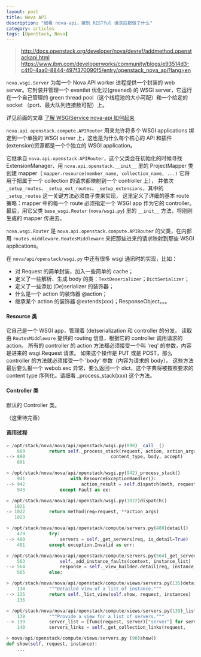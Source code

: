 ```yaml
---
layout: post
title: Nova API
description: "细看 nova-api，接到 RESTful 请求后都做了什么"
category: articles
tags: [OpenStack, Nova]
---
```


> http://docs.openstack.org/developer/nova/devref/addmethod.openstackapi.html  
> https://www.ibm.com/developerworks/community/blogs/e93514d3-c4f0-4aa0-8844-497f370090f5/entry/openstack_nova_api?lang=en

`nova.wsgi.Server` 为每一个 Nova API worker 进程提供一个封装的 web server。它封装并管理一个 eventlet 优化过(greened) 的 WSGI server，它运行在一个自己管理的 green thread pool（这个线程池的大小可配）和一个给定的 socket （port、最大队列连接数可配）上。

详见前面的文章 [了解 WSGIService nova-api 如何起来](/articles/nova-service)

`nova.api.openstack.compute.APIRouter` 用来允许将多个 WSGI applications 绑定到一个单独的 WSGI server 上，这也是为什么每个核心的 API 和插件(extension)资源都是一个个独立的 WSGI application。

它继承自 `nova.api.openstack.APIRouter`，这个父类会在初始化的时候寻找 ExtensionManager、用 `nova.api.openstack.__init__` 里的 ProjectMapper 类
创建 mapper（ `mapper.resource(member_name, collection_name, ...)` 它将用于把属于一个 collection 的请求都映射到一个 controller 上），
并依次 `_setup_routes`、`_setup_ext_routes`、`_setup_extensions`，其中的 `_setup_routes` 这一关键方法必须由子类来实现，
这里定义了详细的基本 route 策略：mapper 中的每一个 route 必须指定一个 WSGI app 作为它的 controller。
最后，用它父类 `base_wsgi.Router` (`nova/wsgi.py`) 里的 `__init__` 方法，将刚刚生成的 mapper 传进去。

`nova.wsgi.Router` 是 `nova.api.openstack.compute.APIRouter` 的父类，在内部用 `routes.middleware.RoutesMiddleware` 来把那些进来的请求映射到那些 WSGI applications。

在 `nova/api/openstack/wsgi.py` 中还有很多 wsgi 通讯时的实现，比如：

* 对 Request 的简单封装，加入一些简单的 cache；
* 定义了一些解析、生成 body 的类：`TextDeserializer`；`DictSerializer`；
* 定义了一些添加 (De)serializer 的装饰器；
* 什么是一个 action 的装饰器 @action；
* 继承某个 action 的装饰器 @extends(xxx)；ResponseObject。。。

#### Resource 类

它自己是一个 WSGI app，管理着 (de)serialization 和 controller 的分发。
读取由 `RoutesMiddleware` 提供的 routing 信息，根据它的 controller 调用请求的 action。
所有的 controller 的 action 方法都必须接受一个叫 'req' 的参数，内容是进来的 wsgi.Request 请求。
如果这个操作是 PUT 或是 POST，那么 controller 的方法就必须接受一个 'body' 参数（内容为请求的 body）。
这些方法最后要么报一个 webob.exc 异常，要么返回一个 dict，这个字典将被按照要求的 content type 序列化。请细看 _process_stack(xxx) 这个方法。

#### Controller 类

默认的 Controller 类。

（这里待完善）

#### 调用过程

```python
> /opt/stack/nova/nova/api/openstack/wsgi.py(890)__call__()
    889         return self._process_stack(request, action, action_args,
--> 890                                content_type, body, accept)
    891

> /opt/stack/nova/nova/api/openstack/wsgi.py(942)_process_stack()
    941                 with ResourceExceptionHandler():
--> 942                     action_result = self.dispatch(meth, request, action_args)
    943             except Fault as ex:

> /opt/stack/nova/nova/api/openstack/wsgi.py(1022)dispatch()
   1021
-> 1022         return method(req=request, **action_args)
   1023

> /opt/stack/nova/nova/api/openstack/compute/servers.py(480)detail()
    479         try:
--> 480             servers = self._get_servers(req, is_detail=True)
    481         except exception.Invalid as err:

> /opt/stack/nova/nova/api/openstack/compute/servers.py(564)_get_servers()
    563             self._add_instance_faults(context, instance_list)
--> 564             response = self._view_builder.detail(req, instance_list)
    565         else:

> /opt/stack/nova/nova/api/openstack/compute/views/servers.py(135)detail()
    134         """Detailed view of a list of instance."""
--> 135         return self._list_view(self.show, request, instances)
    136

> /opt/stack/nova/nova/api/openstack/compute/views/servers.py(139)_list_view()
    138         """Provide a view for a list of servers."""
--> 139         server_list = [func(request, server)["server"] for server in servers]
    140         servers_links = self._get_collection_links(request,

> nova/api/openstack/compute/views/servers.py (90)show()
def show(self, request, instance):
    ...
```
